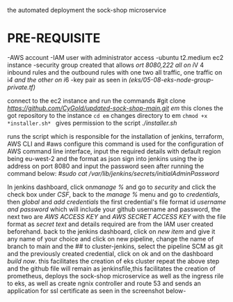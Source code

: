 the automated deployment the sock-shop microservice 

# PRE-REQUISITE
-AWS account
-IAM user with administrator access
-ubuntu  t2.medium ec2 instance
-security group created that allows *ort 8080,222 all on i*V 4 inbound rules and the outbound rules with one two all traffic, one traffic on i*4 and the other on i*6
-key pair as seen in *(eks/05-08-eks-node-group-private.tf)*


connect to the ec2 instance and run the commands
#git clone *https://github.com/CyGold/updated-sock-shop-main.git em*
this clones the got repository to the instance
` cd em ` 
changes directory to em
`chmod +x *installer.sh* `
gives permission to the script
*./installer.sh*

runs the script which is responsible for the installation of jenkins, terraform, AWS CLI and 
#aws configure
this command is used for the configuration of AWS command line interface, input the required details with default region being eu-west-2 and the format as json
sign into jenkins using the ip address on port 8080 and input the password seen after running the command below:
#*sudo cat /var/lib/jenkins/secrets/initialAdminPassword* 

In jenkins dashboard, click on*manage %* and go to *security* and click the check box under *CSF*, back to the *manage %* menu and go to *credentials*, then *global* and *add credentials*
the first credential's file format id *username and password* which will include your github username and password, the next two are *AWS ACCESS KEY* and *AWS SECRET ACCESS KEY* with the file format as *secret text* and details required are from the IAM user created beforehand.
back to the jenkins dashboard, click on *new item* and give it any name of your choice and click on new pipeline, change the name of branch to main and the ## to cluster-jenkins, select the pipeline SCM as git and the previously created credential, click on ok and on the dashboard *build now*. this facilitates the creation of eks cluster
repeat the above step and the github file will remain as jenkinsfile,this facilitates the creation of prometheus, deploys the sock-shop microservice as well as the ingress rile to eks, as well as create ngnix controller and route 53 and sends an application for ssl certificate as seen in the screenshot below-


 
